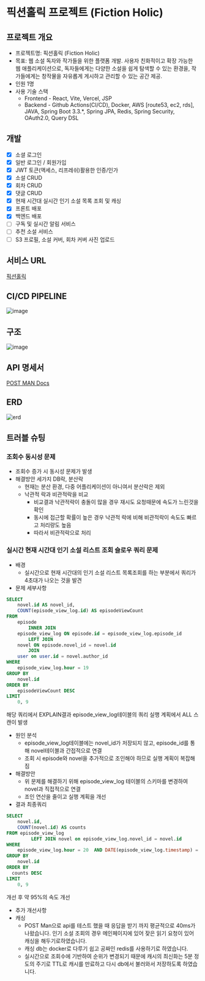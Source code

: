 # 픽션홀릭 프로젝트 (Fiction Holic)
## 프로젝트 개요
* 프로젝트명: 픽션홀릭 (Fiction Holic)
* 목표: 웹 소설 독자와 작가들을 위한 플랫폼 개발. 사용자 친화적이고 확장 가능한 웹 애플리케이션으로, 독자들에게는 다양한 소설을 쉽게 탐색할 수 있는 환경을, 작가들에게는 창작물을 자유롭게 게시하고 관리할 수 있는 공간 제공.
* 인원 1명
* 사용 기술 스택
  * Frontend - React, Vite, Vercel, JSP
  * Backend - Github Actions(CI/CD), Docker, AWS [route53, ec2, rds], JAVA, Spring Boot 3.3.*, Spring JPA, Redis, Spring Security, OAuth2.0, Query DSL
## 개발
- [x] 소셜 로그인
- [x] 일반 로그인 / 회원가입
- [x] JWT 토큰(액세스, 리프레쉬)활용한 인증/인가
- [x] 소설 CRUD
- [x] 회차 CRUD
- [x] 댓글 CRUD
- [x] 현재 시간대 실시간 인기 소설 목록 조회 및 캐싱
- [x] 프론트 배포
- [x] 백엔드 배포
- [ ] 구독 및 실시간 알림 서비스
- [ ] 추천 소설 서비스
- [ ] S3 프로필, 소설 커버, 회차 커버 사진 업로드

## 서비스 URL
[픽션홀릭](https://www.fictionholic.xyz)

## CI/CD PIPELINE
![image](https://github.com/user-attachments/assets/b3a80889-003b-402b-b3f7-6fd84bad2d5b)

## 구조
![image](https://github.com/user-attachments/assets/a7711603-4d75-43e0-aa19-7faaf87c5afd)

## API 명세서
[POST MAN Docs](https://documenter.getpostman.com/view/37553747/2sAYJAfJQw)
## ERD
![erd](https://github.com/user-attachments/assets/8dc2a860-7dab-4088-b27a-7f229b042e0b)

## 트러블 슈팅
### 조회수 동시성 문제
* 조회수 증가 시 동시성 문제가 발생
* 해결방안 세가지 DB락, 분산락
  * 현재는 분산 환경, 다중 어플리케이션이 아니여서 분산락은 제외
  * 낙관적 락과 비관적락을 비교
    * 비교결과 낙관적락이 충돌이 많을 경우 재시도 요청때문에 속도가 느린것을 확인 
    * 동시에 접근할 확률이 높은 경우 낙관적 락에 비해 비관적락이 속도도 빠르고 처리량도 높음
    * 따라서 비관적락으로 처리

### 실시간 현재 시간대 인기 소설 리스트 조회 슬로우 쿼리 문제
* 배경
  * 실시간으로 현재 시간대의 인기 소설 리스트 목록조회를 하는 부분에서 쿼리가 4초대가 나오는 것을 발견
* 문제 세부사항
```sql
SELECT
    novel.id AS novel_id,
    COUNT(episode_view_log.id) AS episodeViewCount
FROM
    episode
        INNER JOIN
    episode_view_log ON episode.id = episode_view_log.episode_id
        LEFT JOIN
    novel ON episode.novel_id = novel.id
        JOIN  
    user on user.id = novel.author_id
WHERE
    episode_view_log.hour = 19
GROUP BY
    novel.id
ORDER BY
    episodeViewCount DESC
LIMIT
    0, 9
```
해당 쿼리에서 EXPLAIN결과 episode_view_log테이블의 쿼리 실행 계획에서 ALL 스캔이 발생
* 원인 분석
    * episode_view_log테이블에는 novel_id가 저장되지 않고, episode_id를 통해 novel테이블과 간접적으로 연결
    * 조회 시 episode와 novel을 추가적으로 조인해야 하므로 실행 계획이 복잡해짐
* 해결방안
  * 위 문제를 해결하기 위해 episode_view_log 테이블의 스키마를 변경하여 novel과 직접적으로 연결
  * 조인 연산을 줄이고 실행 계획을 개선
* 결과
최종쿼리
```sql
SELECT
    novel.id,
    COUNT(novel.id) AS counts
FROM episode_view_log
         LEFT JOIN novel on episode_view_log.novel_id = novel.id
WHERE
    episode_view_log.hour = 20  AND DATE(episode_view_log.timestamp) = CURDATE()
GROUP BY
    novel.id
ORDER BY
  counts DESC
LIMIT
    0, 9
```
개선 후 약 95%의 속도 개선
* 추가 개선사항
* 캐싱
  * POST Man으로 api를 테스트 했을 때 응답을 받기 까지 평균적으로 40ms가 나왔습니다. 인기 소설 조회의 경우 메인페이지에 있어 잦은 읽기 요청이 있어 캐싱을 해두기로하였습니다.
  * 캐싱 db는 docker로 다루기 쉽고 공짜인 redis를 사용하기로 하였습니다.
  * 실시간으로 조회수에 기반하여 순위가 변경되기 때문에 캐시의 최신화는 5분 정도의 주기로 TTL로 캐시를 만료하고 다시 db에서 불러와서 저장하도록 하였습니다.
